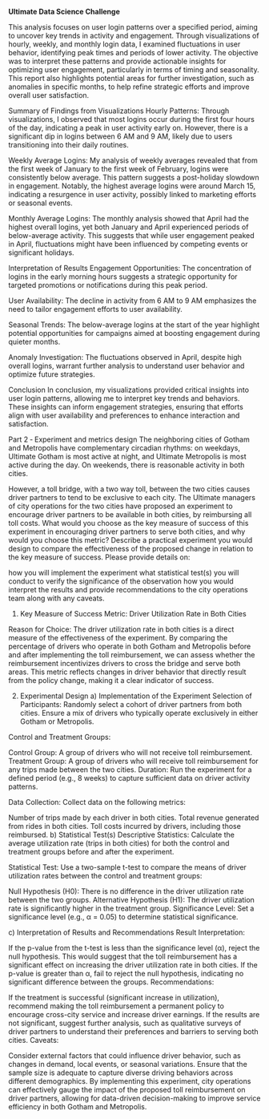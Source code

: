 **Ultimate Data Science Challenge**

This analysis focuses on user login patterns over a specified period, aiming to uncover key trends in activity and engagement. Through visualizations of hourly, weekly, and monthly login data, I examined fluctuations in user behavior, identifying peak times and periods of lower activity. The objective was to interpret these patterns and provide actionable insights for optimizing user engagement, particularly in terms of timing and seasonality. This report also highlights potential areas for further investigation, such as anomalies in specific months, to help refine strategic efforts and improve overall user satisfaction.




Summary of Findings from Visualizations
Hourly Patterns: Through visualizations, I observed that most logins occur during the first four hours of the day, indicating a peak in user activity early on. However, there is a significant dip in logins between 6 AM and 9 AM, likely due to users transitioning into their daily routines.

Weekly Average Logins: My analysis of weekly averages revealed that from the first week of January to the first week of February, logins were consistently below average. This pattern suggests a post-holiday slowdown in engagement. Notably, the highest average logins were around March 15, indicating a resurgence in user activity, possibly linked to marketing efforts or seasonal events.

Monthly Average Logins: The monthly analysis showed that April had the highest overall logins, yet both January and April experienced periods of below-average activity. This suggests that while user engagement peaked in April, fluctuations might have been influenced by competing events or significant holidays.

Interpretation of Results
Engagement Opportunities: The concentration of logins in the early morning hours suggests a strategic opportunity for targeted promotions or notifications during this peak period.

User Availability: The decline in activity from 6 AM to 9 AM emphasizes the need to tailor engagement efforts to user availability.

Seasonal Trends: The below-average logins at the start of the year highlight potential opportunities for campaigns aimed at boosting engagement during quieter months.

Anomaly Investigation: The fluctuations observed in April, despite high overall logins, warrant further analysis to understand user behavior and optimize future strategies.

Conclusion
In conclusion, my visualizations provided critical insights into user login patterns, allowing me to interpret key trends and behaviors. These insights can inform engagement strategies, ensuring that efforts align with user availability and preferences to enhance interaction and satisfaction.


Part 2 ‑ Experiment and metrics design
The neighboring cities of Gotham and Metropolis have complementary circadian rhythms: on weekdays, Ultimate Gotham is most active at night, and Ultimate Metropolis is most active during the day. On weekends, there is reasonable activity in both cities.

However, a toll bridge, with a two way toll, between the two cities causes driver partners to tend to be exclusive to each city. The Ultimate managers of city operations for the two cities have proposed an experiment to encourage driver partners to be available in both cities, by reimbursing all toll costs. What would you choose as the key measure of success of this experiment in encouraging driver partners to serve both cities, and why would you choose this metric? Describe a practical experiment you would design to compare the effectiveness of the proposed change in relation to the key measure of success. Please provide details on:

how you will implement the experiment
what statistical test(s) you will conduct to verify the significance of the observation
how you would interpret the results and provide recommendations to the city operations team along with any caveats.

1. Key Measure of Success
Metric: Driver Utilization Rate in Both Cities

Reason for Choice: The driver utilization rate in both cities is a direct measure of the effectiveness of the experiment. By comparing the percentage of drivers who operate in both Gotham and Metropolis before and after implementing the toll reimbursement, we can assess whether the reimbursement incentivizes drivers to cross the bridge and serve both areas. This metric reflects changes in driver behavior that directly result from the policy change, making it a clear indicator of success.

2. Experimental Design
a) Implementation of the Experiment
Selection of Participants: Randomly select a cohort of driver partners from both cities. Ensure a mix of drivers who typically operate exclusively in either Gotham or Metropolis.

Control and Treatment Groups:

Control Group: A group of drivers who will not receive toll reimbursement.
Treatment Group: A group of drivers who will receive toll reimbursement for any trips made between the two cities.
Duration: Run the experiment for a defined period (e.g., 8 weeks) to capture sufficient data on driver activity patterns.

Data Collection: Collect data on the following metrics:

Number of trips made by each driver in both cities.
Total revenue generated from rides in both cities.
Toll costs incurred by drivers, including those reimbursed.
b) Statistical Test(s)
Descriptive Statistics: Calculate the average utilization rate (trips in both cities) for both the control and treatment groups before and after the experiment.

Statistical Test: Use a two-sample t-test to compare the means of driver utilization rates between the control and treatment groups:

Null Hypothesis (H0): There is no difference in the driver utilization rate between the two groups.
Alternative Hypothesis (H1): The driver utilization rate is significantly higher in the treatment group.
Significance Level: Set a significance level (e.g., α = 0.05) to determine statistical significance.

c) Interpretation of Results and Recommendations
Result Interpretation:

If the p-value from the t-test is less than the significance level (α), reject the null hypothesis. This would suggest that the toll reimbursement has a significant effect on increasing the driver utilization rate in both cities.
If the p-value is greater than α, fail to reject the null hypothesis, indicating no significant difference between the groups.
Recommendations:

If the treatment is successful (significant increase in utilization), recommend making the toll reimbursement a permanent policy to encourage cross-city service and increase driver earnings.
If the results are not significant, suggest further analysis, such as qualitative surveys of driver partners to understand their preferences and barriers to serving both cities.
Caveats:

Consider external factors that could influence driver behavior, such as changes in demand, local events, or seasonal variations.
Ensure that the sample size is adequate to capture diverse driving behaviors across different demographics.
By implementing this experiment, city operations can effectively gauge the impact of the proposed toll reimbursement on driver partners, allowing for data-driven decision-making to improve service efficiency in both Gotham and Metropolis.
